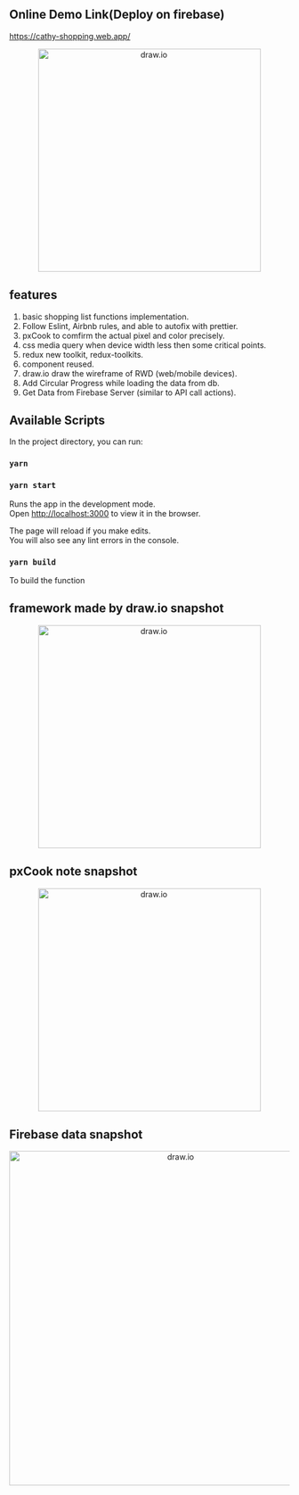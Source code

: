 ## Online Demo Link(Deploy on firebase)

https://cathy-shopping.web.app/

<p align="center">
<img src="https://i.imgur.com/uGGJwHY.png" alt="draw.io" width="400"/>
</p>

## features

1. basic shopping list functions implementation.
2. Follow Eslint, Airbnb rules, and able to autofix with prettier.
3. pxCook to comfirm the actual pixel and color precisely.
4. css media query when device width less then some critical points.
5. redux new toolkit, redux-toolkits.
6. component reused.
7. draw.io draw the wireframe of RWD (web/mobile devices).
8. Add Circular Progress while loading the data from db.
9. Get Data from Firebase Server (similar to API call actions).

## Available Scripts

In the project directory, you can run:

### `yarn`
### `yarn start`

Runs the app in the development mode.<br />
Open [http://localhost:3000](http://localhost:3000) to view it in the browser.

The page will reload if you make edits.<br />
You will also see any lint errors in the console.

### `yarn build`

To build the function

## framework made by draw.io snapshot
<p align="center">
<img src="https://i.imgur.com/cjswFvU.png" alt="draw.io" width="400"/>
</p>

## pxCook note snapshot
<p align="center"> 
<img src="https://i.imgur.com/udg2OEx.png" alt="draw.io" width="400"/>
</p>

## Firebase data snapshot
<p align="center"> 
<img src="https://i.imgur.com/wJOYTxa.png" alt="draw.io" width="600"/>
</p>
